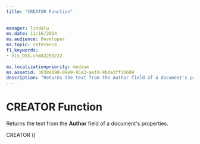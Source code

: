 ```yaml
---
title: "CREATOR Function"
 
 
manager: lindalu
ms.date: 11/16/2014
ms.audience: Developer
ms.topic: reference
f1_keywords:
- Vis_DSS.chm82253222
 
ms.localizationpriority: medium
ms.assetid: 30384098-09e9-95a3-aefd-9bda3ff1b699
description: "Returns the text from the Author field of a document's properties."
---
```


# CREATOR Function

Returns the text from the **Author** field of a document's properties. 
  
CREATOR () 
  

